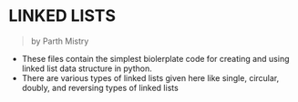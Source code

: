 # LINKED LISTS
>by Parth Mistry

* These files contain the simplest biolerplate code for creating and using linked list data structure in python.
* There are various types of linked lists given here like single, circular, doubly, and reversing types of linked lists